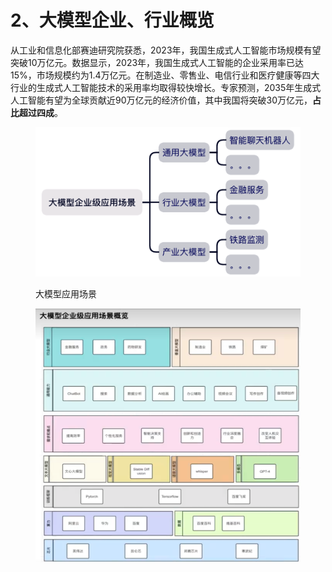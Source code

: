 # 2、大模型企业、行业概览

从工业和信息化部赛迪研究院获悉，2023年，我国生成式人工智能市场规模有望突破10万亿元。数据显示，2023年，我国生成式人工智能的企业采用率已达15%，市场规模约为1.4万亿元。在制造业、零售业、电信行业和医疗健康等四大行业的生成式人工智能技术的采用率均取得较快增长。专家预测，2035年生成式人工智能有望为全球贡献近90万亿元的经济价值，其中我国将突破30万亿元，**占比超过四成**。



<figure><img src="../../.gitbook/assets/image (2).png" alt=""><figcaption><p>大模型应用场景</p></figcaption></figure>

<figure><img src="../../.gitbook/assets/image (3).png" alt=""><figcaption></figcaption></figure>
